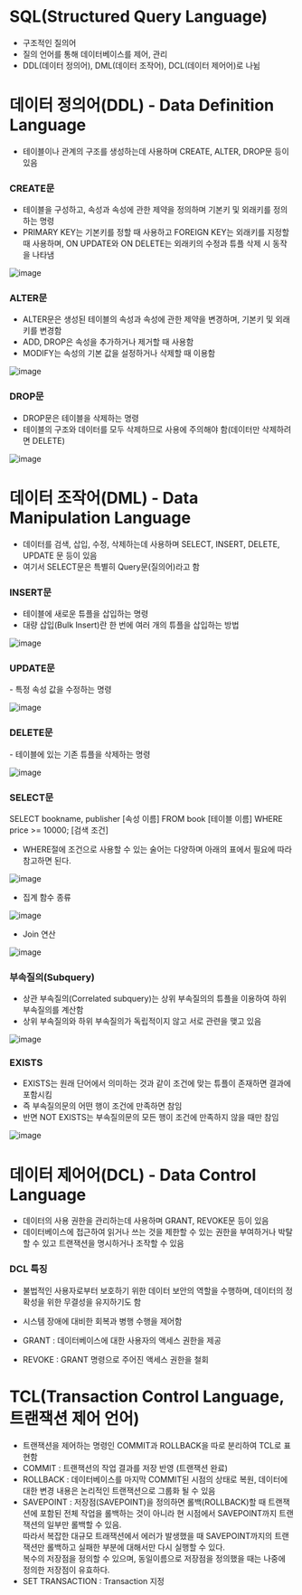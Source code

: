 <h1> SQL(Structured Query Language) </h1>

- 구조적인 질의어
- 질의 언어를 통해 데이터베이스를 제어, 관리
- DDL(데이터 정의어), DML(데이터 조작어), DCL(데이터 제어어)로 나뉨

<h1> 데이터 정의어(DDL) - Data Definition Language</h1>

- 테이블이나 관계의 구조를 생성하는데 사용하며 CREATE, ALTER, DROP문 등이 있음

<h3> CREATE문 </h3>

- 테이블을 구성하고, 속성과 속성에 관한 제약을 정의하며 기본키 및 외래키를 정의하는 명령
- PRIMARY KEY는 기본키를 정할 때 사용하고 FOREIGN KEY는 외래키를 지정할 때 사용하며, ON UPDATE와 ON DELETE는 외래키의 수정과 튜플 삭제 시 동작을 나타냄

![image](https://user-images.githubusercontent.com/62228401/212206014-30424754-096e-4b94-9889-6dc824ab5147.png)

<h3> ALTER문 </h3>

- ALTER문은 생성된 테이블의 속성과 속성에 관한 제약을 변경하며, 기본키 및 외래키를 변경함
- ADD, DROP은 속성을 추가하거나 제거할 때 사용함
- MODIFY는 속성의 기본 값을 설정하거나 삭제할 때 이용함

![image](https://user-images.githubusercontent.com/62228401/212206047-e1fe25b2-5d02-487b-8d0b-8f29da813418.png)


<h3> DROP문 </h3>

- DROP문은 테이블을 삭제하는 명령
- 테이블의 구조와 데이터를 모두 삭제하므로 사용에 주의해야 함(데이터만 삭제하려면 DELETE)

![image](https://user-images.githubusercontent.com/62228401/212206086-c537c321-5814-4504-8191-2706f8274275.png)

<h1> 데이터 조작어(DML) - Data Manipulation Language</h1>

- 데이터를 검색, 삽입, 수정, 삭제하는데 사용하며 SELECT, INSERT, DELETE, UPDATE 문 등이 있음
- 여기서 SELECT문은 특별히 Query문(질의어)라고 함


<h3> INSERT문 </h3>

- 테이블에 새로운 튜플을 삽입하는 명령
- 대량 삽입(Bulk Insert)란 한 번에 여러 개의 튜플을 삽입하는 방법

![image](https://user-images.githubusercontent.com/62228401/212206340-92d9ff26-19c4-45ba-8bf3-8e6016b9de35.png)

<h3> UPDATE문 </h3>
- 특정 속성 값을 수정하는 명령

![image](https://user-images.githubusercontent.com/62228401/212206309-43e75896-6e1f-4b3f-8ceb-abe8fc370203.png)

<h3> DELETE문 </h3>
- 테이블에 있는 기존 튜플을 삭제하는 명령

![image](https://user-images.githubusercontent.com/62228401/212206365-9bbdcf74-0960-4ec0-8523-f1fb5846461f.png)

<h3> SELECT문 </h3>

SELECT bookname, publisher [속성 이름]
FROM book [테이블 이름]
WHERE price >= 10000; [검색 조건]

- WHERE절에 조건으로 사용할 수 있는 술어는 다양하며 아래의 표에서 필요에 따라 참고하면 된다.

![image](https://user-images.githubusercontent.com/62228401/212206646-11d9a8ca-116c-4410-804e-5aef23288f6a.png)

- 집계 함수 종류

![image](https://user-images.githubusercontent.com/62228401/212206718-85602417-48c3-4464-81de-6eaf93eaca89.png)

- Join 연산

![image](https://user-images.githubusercontent.com/62228401/212206775-eff4aeb6-4c16-4a5c-a2ac-67c9691ad09b.png)

<h3> 부속질의(Subquery) </h3>

- 상관 부속질의(Correlated subquery)는 상위 부속질의의 튜플을 이용하여 하위 부속질의를 계산함
- 상위 부속질의와 하위 부속질의가 독립적이지 않고 서로 관련을 맺고 있음

![image](https://user-images.githubusercontent.com/62228401/212206811-fb7be195-f3f2-467c-98c9-1f90499bebf8.png)

<h3> EXISTS </h3>

- EXISTS는 원래 단어에서 의미하는 것과 같이 조건에 맞는 튜플이 존재하면 결과에 포함시킴
- 즉 부속질의문의 어떤 행이 조건에 만족하면 참임
- 반면 NOT EXISTS는 부속질의문의 모든 행이 조건에 만족하지 않을 때만 참임

![image](https://user-images.githubusercontent.com/62228401/212206837-bf5f8cb8-c317-4bd1-9cc6-da1539c8e819.png)

<h1> 데이터 제어어(DCL) - Data Control Language</h1>

- 데이터의 사용 권한을 관리하는데 사용하며 GRANT, REVOKE문 등이 있음
- 데이터베이스에 접근하여 읽거나 쓰는 것을 제한할 수 있는 권한을 부여하거나 박탈할 수 있고 트랜잭션을 명시하거나 조작할 수 있음

<h3> DCL 특징 </h3>

- 불법적인 사용자로부터 보호하기 위한 데이터 보안의 역할을 수행하며, 데이터의 정확성을 위한 무결성을 유지하기도 함
- 시스템 장애에 대비한 회복과 병행 수행을 제어함

- GRANT : 데이터베이스에 대한 사용자의 액세스 권한을 제공
- REVOKE : GRANT 명령으로 주어진 액세스 권한을 철회

<h1> TCL(Transaction Control Language, 트랜잭션 제어 언어) </h1>

- 트랜잭션을 제어하는 명령인 COMMIT과 ROLLBACK을 따로 분리하여 TCL로 표현함
- COMMIT : 트랜잭션의 작업 결과를 저장 반영 (트랜잭션 완료)
- ROLLBACK : 데이터베이스를 마지막 COMMIT된 시점의 상태로 복원, 데이터에 대한 변경 내용은 논리적인 트랜잭션으로 그룹화 될 수 있음
- SAVEPOINT : 저장점(SAVEPOINT)을 정의하면 롤백(ROLLBACK)할 때 트랜잭션에 포함된 전체 작업을 롤백하는 것이 아니라 현 시점에서 SAVEPOINT까지 트랜잭션의 일부만 롤백할 수 있음.</br>
따라서 복잡한 대규모 트래잭션에서 에러가 발생했을 때 SAVEPOINT까지의 트랜잭션만 롤백하고 실패한 부분에 대해서만 다시 실행할 수 있다. </br>
복수의 저장점을 정의할 수 있으며, 동일이름으로 저장점을 정의했을 때는 나중에 정의한 저장점이 유효하다.
- SET TRANSACTION : Transaction 지정
